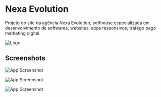 
# Nexa Evolution

Projeto do site da agência Nexa Evolution, softhouse especializada em desenvolvimento de softwares, websites, apps responsivos, tráfego pago marketing digital.



![Logo](https://i.imgur.com/zCC9pPR.png)


## Screenshots

![App Screenshot](https://i.imgur.com/TLCZqjx.png)

![App Screenshot](https://i.imgur.com/WpOI3lP.png)

![App Screenshot](https://i.imgur.com/yeen28H.png)

